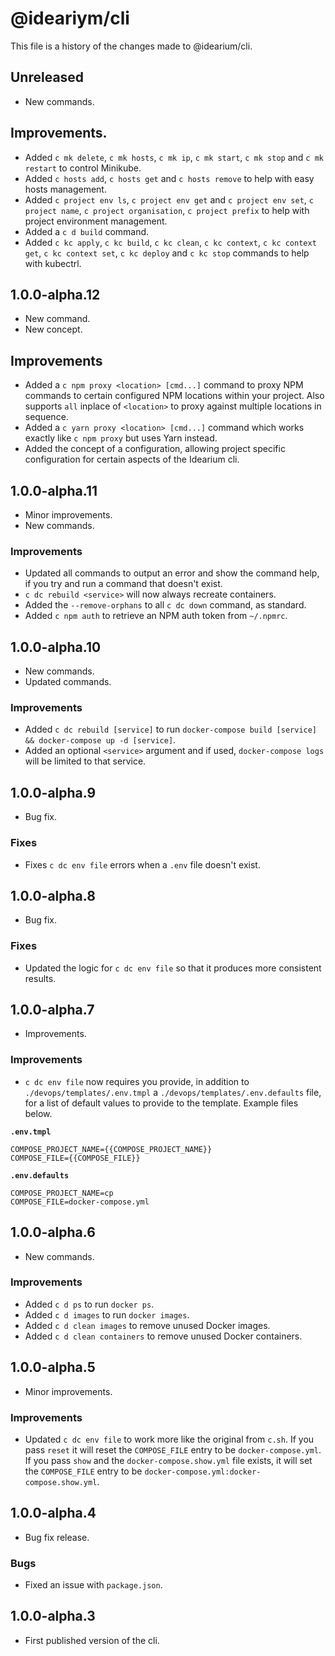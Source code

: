 # @ideariym/cli

This file is a history of the changes made to @idearium/cli.

## Unreleased

- New commands.

## Improvements.

- Added `c mk delete`, `c mk hosts`, `c mk ip`, `c mk start`, `c mk stop` and `c mk restart` to control Minikube.
- Added `c hosts add`, `c hosts get` and `c hosts remove` to help with easy hosts management.
- Added `c project env ls`, `c project env get` and `c project env set`, `c project name`, `c project organisation`, `c project prefix` to help with project environment management.
- Added a `c d build` command.
- Added `c kc apply`, `c kc build`, `c kc clean`, `c kc context`, `c kc context get`, `c kc context set`, `c kc deploy` and `c kc stop` commands to help with kubectrl.

## 1.0.0-alpha.12

- New command.
- New concept.

## Improvements

- Added a `c npm proxy <location> [cmd...]` command to proxy NPM commands to certain configured NPM locations within your project. Also supports `all` inplace of `<location>` to proxy against multiple locations in sequence.
- Added a `c yarn proxy <location> [cmd...]` command which works exactly like `c npm proxy` but uses Yarn instead.
- Added the concept of a configuration, allowing project specific configuration for certain aspects of the Idearium cli.

## 1.0.0-alpha.11

- Minor improvements.
- New commands.

### Improvements

- Updated all commands to output an error and show the command help, if you try and run a command that doesn't exist.
- `c dc rebuild <service>` will now always recreate containers.
- Added the `--remove-orphans` to all `c dc down` command, as standard.
- Added `c npm auth` to retrieve an NPM auth token from `~/.npmrc`.

## 1.0.0-alpha.10

- New commands.
- Updated commands.

### Improvements

- Added `c dc rebuild [service]` to run `docker-compose build [service] && docker-compose up -d [service]`.
- Added an optional `<service>` argument and if used, `docker-compose logs` will be limited to that service.

## 1.0.0-alpha.9

- Bug fix.

### Fixes

- Fixes `c dc env file` errors when a `.env` file doesn't exist.

## 1.0.0-alpha.8

- Bug fix.

### Fixes

- Updated the logic for `c dc env file` so that it produces more consistent results.

## 1.0.0-alpha.7

- Improvements.

### Improvements

- `c dc env file` now requires you provide, in addition to `./devops/templates/.env.tmpl` a `./devops/templates/.env.defaults` file, for a list of default values to provide to the template. Example files below.

**`.env.tmpl`**
```
COMPOSE_PROJECT_NAME={{COMPOSE_PROJECT_NAME}}
COMPOSE_FILE={{COMPOSE_FILE}}
```

**`.env.defaults`**
```
COMPOSE_PROJECT_NAME=cp
COMPOSE_FILE=docker-compose.yml
```

## 1.0.0-alpha.6

- New commands.

### Improvements

- Added `c d ps` to run `docker ps`.
- Added `c d images` to run `docker images`.
- Added `c d clean images` to remove unused Docker images.
- Added `c d clean containers` to remove unused Docker containers.

## 1.0.0-alpha.5

- Minor improvements.

### Improvements

- Updated `c dc env file` to work more like the original from `c.sh`. If you pass `reset` it will reset the `COMPOSE_FILE` entry to be `docker-compose.yml`. If you pass `show` and the `docker-compose.show.yml` file exists, it will set the `COMPOSE_FILE` entry to be `docker-compose.yml:docker-compose.show.yml`.

## 1.0.0-alpha.4

- Bug fix release.

### Bugs

- Fixed an issue with `package.json`.

## 1.0.0-alpha.3

- First published version of the cli.
